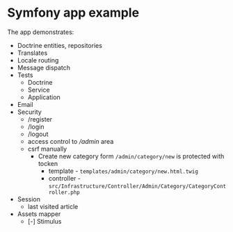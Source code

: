 # Symfony app example

The app demonstrates:

- Doctrine entities, repositories
- Translates
- Locale routing
- Message dispatch
- Tests
  - Doctrine
  - Service
  - Application
- Email
- Security
  - /register
  - /login
  - /logout
  - access control to */admin* area
  - csrf manually
    - Create new category form `/admin/category/new` is protected with tocken
      - template - `templates/admin/category/new.html.twig`
      - controller - `src/Infrastructure/Controller/Admin/Category/CategoryController.php`
- Session
  - last visited article
- Assets mapper
  - [-] Stimulus
